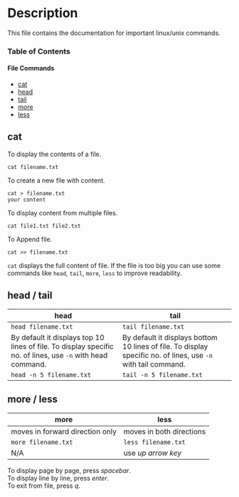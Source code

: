 # Description
This file contains the documentation for important linux/unix commands.

### Table of Contents
#### File Commands

 * [cat](#cat)
 * [head](#head---tail)
 * [tail](#head---tail)
 * [more](#more--less)
 * [less](#more--less)
## cat
To display the contents of a file.
```
cat filename.txt
```
To create a new file with content. 
```
cat > filename.txt
your content
```
To display content from multiple files.
```
cat file1.txt file2.txt
```
To Append file.
```
cat >> filename.txt
```
`cat` displays the full content of file. If the file is too big you can use some commands like `head`, `tail`, `more`, `less` to improve readability. 

## head  / tail
| head | tail |
| ---- | ---- |
| `head filename.txt` | `tail filename.txt` |
| By default it displays top 10 lines of file. To display specific no. of lines, use `-n` with head command. | By default it displays bottom 10 lines of file. To display specific no. of lines, use `-n` with tail command. |
| `head -n 5 filename.txt` | `tail -n 5 filename.txt` |

## more / less
| more | less |
| --- | --- |
|moves in forward direction only| moves in both directions |
| `more filename.txt` | `less filename.txt` |
| N/A | use *up arrow key* |

To display page by page, press *spacebar*.  
To display line by line, press *enter*.  
To exit from file, press *q*.
